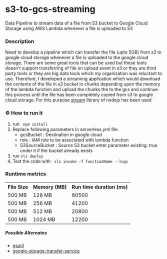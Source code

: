 # s3-to-gcs-streaming
Data Pipeline to stream data of a file from S3 bucket to Google Cloud Storage using AWS Lambda whenever a file is uploaded to S3

### Description
Need to develop a pipeline which can transfer the file (upto 5GB) from s3 to google cloud storage whenever a file is uploaded to the google cloud storage. There are some great tools that can be used but these tools doesn't support transferring of file on upload event in s3 or they are third party tools or they are big data tools which my organization was reluctant to use. Therefore, I developed a streaming application which would download the contents of the file in s3 bucket in chunks depending upon the memory of the lambda function and upload the chunks the to the gcs and continue this process until the file has been completely copied from s3 to google cloud storage. For this purpose [stream](https://nodejs.org/api/stream.html) library of nodejs has been used

### ⚙ How to run it
<ol>
    <li> run <code> npm install </code>
    <li> Replace following parameters in serverless.yml file 
        <ul>
            <li> gcsBucket : Destination in google cloud</li>
            <li> role : IAM role to be associated with lambda function </li>
            <li> S3SourceBucket : Source S3 bucket enter parameter existing: true under it if the bucket already exists </li>
        </ul>
    </li>
    <li> run <code>sls deploy</code> </li>
    <li> Test the code with <code> sls invoke -f functionName --logs </code></li>
</ol>


### Runtime metrics

<table>
    <tr>
        <th> File Size </th>
        <th> Memory (MB) </th>
        <th> Run time duration (ms)</th>
    </tr>
    <tr>
        <td>500 MB</td>
        <td>128 MB</td>
        <td>80500</td>
    </tr>
    <tr>
        <td>500 MB</td>
        <td>256 MB</td>
        <td>41200</td>
    </tr>
    <tr>
        <td>500 MB</td>
        <td>512 MB</td>
        <td>20800</td>
    </tr>
    <tr>
        <td>500 MB</td>
        <td>1024 MB</td>
        <td>12200</td>
    </tr>
</table>


##### Possible Alternates
<ul>
    <li><a href = https://cloud.google.com/storage/docs/gsutil>gsutil</a></li>
    <li> <a href = https://cloud.google.com/storage-transfer-service>google-storage-transfer-service</li>
</ul>